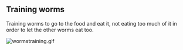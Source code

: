 ## Training worms

Training worms to go to the food and eat it, not eating too much of it in order to let the other worms eat too.

![wormstraining.gif](wormstraining.gif)
